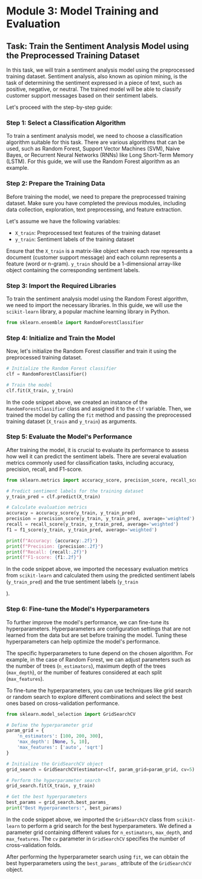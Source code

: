 # Module 3: Model Training and Evaluation

## Task: Train the Sentiment Analysis Model using the Preprocessed Training Dataset

In this task, we will train a sentiment analysis model using the preprocessed training dataset. Sentiment analysis, also known as opinion mining, is the task of determining the sentiment expressed in a piece of text, such as positive, negative, or neutral. The trained model will be able to classify customer support messages based on their sentiment labels.

Let's proceed with the step-by-step guide:

### Step 1: Select a Classification Algorithm

To train a sentiment analysis model, we need to choose a classification algorithm suitable for this task. There are various algorithms that can be used, such as Random Forest, Support Vector Machines (SVM), Naive Bayes, or Recurrent Neural Networks (RNNs) like Long Short-Term Memory (LSTM). For this guide, we will use the Random Forest algorithm as an example.

### Step 2: Prepare the Training Data

Before training the model, we need to prepare the preprocessed training dataset. Make sure you have completed the previous modules, including data collection, exploration, text preprocessing, and feature extraction.

Let's assume we have the following variables:

- `X_train`: Preprocessed text features of the training dataset
- `y_train`: Sentiment labels of the training dataset

Ensure that the `X_train` is a matrix-like object where each row represents a document (customer support message) and each column represents a feature (word or n-gram). `y_train` should be a 1-dimensional array-like object containing the corresponding sentiment labels.

### Step 3: Import the Required Libraries

To train the sentiment analysis model using the Random Forest algorithm, we need to import the necessary libraries. In this guide, we will use the `scikit-learn` library, a popular machine learning library in Python.

```python
from sklearn.ensemble import RandomForestClassifier
```

### Step 4: Initialize and Train the Model

Now, let's initialize the Random Forest classifier and train it using the preprocessed training dataset.

```python
# Initialize the Random Forest classifier
clf = RandomForestClassifier()

# Train the model
clf.fit(X_train, y_train)
```

In the code snippet above, we created an instance of the `RandomForestClassifier` class and assigned it to the `clf` variable. Then, we trained the model by calling the `fit` method and passing the preprocessed training dataset (`X_train` and `y_train`) as arguments.

### Step 5: Evaluate the Model's Performance

After training the model, it is crucial to evaluate its performance to assess how well it can predict the sentiment labels. There are several evaluation metrics commonly used for classification tasks, including accuracy, precision, recall, and F1-score.

```python
from sklearn.metrics import accuracy_score, precision_score, recall_score, f1_score

# Predict sentiment labels for the training dataset
y_train_pred = clf.predict(X_train)

# Calculate evaluation metrics
accuracy = accuracy_score(y_train, y_train_pred)
precision = precision_score(y_train, y_train_pred, average='weighted')
recall = recall_score(y_train, y_train_pred, average='weighted')
f1 = f1_score(y_train, y_train_pred, average='weighted')

print(f"Accuracy: {accuracy:.2f}")
print(f"Precision: {precision:.2f}")
print(f"Recall: {recall:.2f}")
print(f"F1-score: {f1:.2f}")
```

In the code snippet above, we imported the necessary evaluation metrics from `scikit-learn` and calculated them using the predicted sentiment labels (`y_train_pred`) and the true sentiment labels (`y_train`

).

### Step 6: Fine-tune the Model's Hyperparameters

To further improve the model's performance, we can fine-tune its hyperparameters. Hyperparameters are configuration settings that are not learned from the data but are set before training the model. Tuning these hyperparameters can help optimize the model's performance.

The specific hyperparameters to tune depend on the chosen algorithm. For example, in the case of Random Forest, we can adjust parameters such as the number of trees (`n_estimators`), maximum depth of the trees (`max_depth`), or the number of features considered at each split (`max_features`).

To fine-tune the hyperparameters, you can use techniques like grid search or random search to explore different combinations and select the best ones based on cross-validation performance.

```python
from sklearn.model_selection import GridSearchCV

# Define the hyperparameter grid
param_grid = {
    'n_estimators': [100, 200, 300],
    'max_depth': [None, 5, 10],
    'max_features': ['auto', 'sqrt']
}

# Initialize the GridSearchCV object
grid_search = GridSearchCV(estimator=clf, param_grid=param_grid, cv=5)

# Perform the hyperparameter search
grid_search.fit(X_train, y_train)

# Get the best hyperparameters
best_params = grid_search.best_params_
print("Best Hyperparameters:", best_params)
```

In the code snippet above, we imported the `GridSearchCV` class from `scikit-learn` to perform a grid search for the best hyperparameters. We defined a parameter grid containing different values for `n_estimators`, `max_depth`, and `max_features`. The `cv` parameter in `GridSearchCV` specifies the number of cross-validation folds.

After performing the hyperparameter search using `fit`, we can obtain the best hyperparameters using the `best_params_` attribute of the `GridSearchCV` object.

